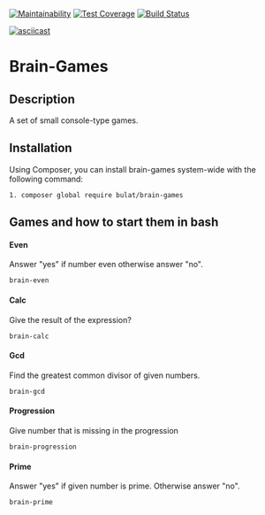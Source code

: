 [![Maintainability](https://api.codeclimate.com/v1/badges/a4a3ee6773c1653c412c/maintainability)](https://codeclimate.com/github/gitlabhq/gitlab-ci-runner/maintainability)
[![Test Coverage](https://api.codeclimate.com/v1/badges/a4a3ee6773c1653c412c/test_coverage)](https://codeclimate.com/github/gitlabhq/gitlab-ci-runner/test_coverage)
[![Build Status](https://travis-ci.org/BulatGL/project-lvl1-s470.svg?branch=master)](https://travis-ci.org/BulatGL/project-lvl1-s470)

[![asciicast](https://asciinema.org/a/3uKcTaHqo3vxWbukAPbZ2sCzj.svg)](https://asciinema.org/a/3uKcTaHqo3vxWbukAPbZ2sCzj)

# Brain-Games

## Description

A set of small console-type games.

## Installation

Using Composer, you can install brain-games system-wide with the following command:

```
1. composer global require bulat/brain-games
```
## Games and how to start them in bash

#### Even

Answer "yes" if number even otherwise answer "no".
```
brain-even
```
#### Calc

Give the result of the expression?
```
brain-calc
```
#### Gcd

Find the greatest common divisor of given numbers.
```
brain-gcd
```
#### Progression

Give number that is missing in the progression
```
brain-progression
```
#### Prime

Answer "yes" if given number is prime. Otherwise answer "no".
```
brain-prime
```
